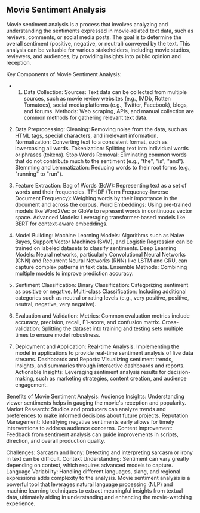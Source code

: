 
## Movie Sentiment Analysis

Movie sentiment analysis is a process that involves analyzing and understanding the sentiments expressed in movie-related text data, such as reviews, comments, or social media posts. The goal is to determine the overall sentiment (positive, negative, or neutral) conveyed by the text. This analysis can be valuable for various stakeholders, including movie studios, reviewers, and audiences, by providing insights into public opinion and reception.

Key Components of Movie Sentiment Analysis:

- 1. Data Collection:
Sources: Text data can be collected from multiple sources, such as movie review websites (e.g., IMDb, Rotten Tomatoes), social media platforms (e.g., Twitter, Facebook), blogs, and forums.
Methods: Web scraping, APIs, and manual collection are common methods for gathering relevant text data.


2. Data Preprocessing:
Cleaning: Removing noise from the data, such as HTML tags, special characters, and irrelevant information.
Normalization: Converting text to a consistent format, such as lowercasing all words.
Tokenization: Splitting text into individual words or phrases (tokens).
Stop Words Removal: Eliminating common words that do not contribute much to the sentiment (e.g., "the", "is", "and").
Stemming and Lemmatization: Reducing words to their root forms (e.g., "running" to "run").


3. Feature Extraction:
Bag of Words (BoW): Representing text as a set of words and their frequencies.
TF-IDF (Term Frequency-Inverse Document Frequency): Weighing words by their importance in the document and across the corpus.
Word Embeddings: Using pre-trained models like Word2Vec or GloVe to represent words in continuous vector space.
Advanced Models: Leveraging transformer-based models like BERT for context-aware embeddings.

4. Model Building:
Machine Learning Models: Algorithms such as Naive Bayes, Support Vector Machines (SVM), and Logistic Regression can be trained on labeled datasets to classify sentiments.
Deep Learning Models: Neural networks, particularly Convolutional Neural Networks (CNN) and Recurrent Neural Networks (RNN) like LSTM and GRU, can capture complex patterns in text data.
Ensemble Methods: Combining multiple models to improve prediction accuracy.

5. Sentiment Classification:
Binary Classification: Categorizing sentiment as positive or negative.
Multi-class Classification: Including additional categories such as neutral or rating levels (e.g., very positive, positive, neutral, negative, very negative).


6. Evaluation and Validation:
Metrics: Common evaluation metrics include accuracy, precision, recall, F1-score, and confusion matrix.
Cross-validation: Splitting the dataset into training and testing sets multiple times to ensure model robustness.

8. Deployment and Application:
Real-time Analysis: Implementing the model in applications to provide real-time sentiment analysis of live data streams.
Dashboards and Reports: Visualizing sentiment trends, insights, and summaries through interactive dashboards and reports.
Actionable Insights: Leveraging sentiment analysis results for decision-making, such as marketing strategies, content creation, and audience engagement.

Benefits of Movie Sentiment Analysis:
Audience Insights: Understanding viewer sentiments helps in gauging the movie's reception and popularity.
Market Research: Studios and producers can analyze trends and preferences to make informed decisions about future projects.
Reputation Management: Identifying negative sentiments early allows for timely interventions to address audience concerns.
Content Improvement: Feedback from sentiment analysis can guide improvements in scripts, direction, and overall production quality.

Challenges:
Sarcasm and Irony: Detecting and interpreting sarcasm or irony in text can be difficult.
Context Understanding: Sentiment can vary greatly depending on context, which requires advanced models to capture.
Language Variability: Handling different languages, slang, and regional expressions adds complexity to the analysis.
Movie sentiment analysis is a powerful tool that leverages natural language processing (NLP) and machine learning techniques to extract meaningful insights from textual data, ultimately aiding in understanding and enhancing the movie-watching experience.
